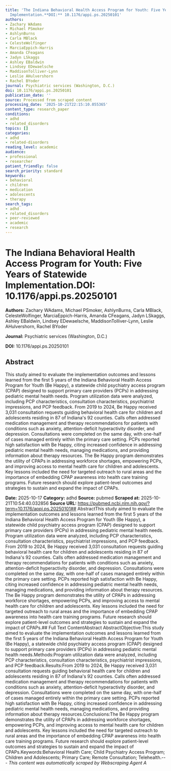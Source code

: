 ```yaml
---
title: 'The Indiana Behavioral Health Access Program for Youth: Five Years of Statewide
  Implementation.**DOI:** 10.1176/appi.ps.20250101'
authors:
- Zachary WAdams
- Michael PSmoker
- AshlynBurns
- Carla MBlack
- CelesteWolfinger
- MarciaEppich-Harris
- Amanda CFeagans
- Jadyn LSkaggs
- Ashley EBaldwin
- Lindsey EDewaelsche
- MaddisonTolliver-Lynn
- Leslie AHulvershorn
- Rachel BYoder
journal: Psychiatric services (Washington, D.C.)
doi: 10.1176/appi.ps.20250101
publication_date: ''
source: Processed from scraped content
processing_date: '2025-10-21T22:15:10.055365'
content_type: research_paper
conditions:
- adhd
- related_disorders
topics: []
categories:
- adhd
- related-disorders
reading_level: academic
audience:
- professional
- researcher
patient_friendly: false
search_priority: standard
keywords:
- behavioral
- children
- medication
- adolescents
- therapy
search_tags:
- adhd
- related_disorders
- peer-reviewed
- academic
- research
---
```


# The Indiana Behavioral Health Access Program for Youth: Five Years of Statewide Implementation.**DOI:** 10.1176/appi.ps.20250101

**Authors:** Zachary WAdams, Michael PSmoker, AshlynBurns, Carla MBlack, CelesteWolfinger, MarciaEppich-Harris, Amanda CFeagans, Jadyn LSkaggs, Ashley EBaldwin, Lindsey EDewaelsche, MaddisonTolliver-Lynn, Leslie AHulvershorn, Rachel BYoder

**Journal:** Psychiatric services (Washington, D.C.)

**DOI:** 10.1176/appi.ps.20250101

## Abstract

This study aimed to evaluate the implementation outcomes and lessons learned from the first 5 years of the Indiana Behavioral Health Access Program for Youth (Be Happy), a statewide child psychiatry access program (CPAP) designed to support primary care providers (PCPs) in addressing pediatric mental health needs.
Program utilization data were analyzed, including PCP characteristics, consultation characteristics, psychiatrist impressions, and PCP feedback.
From 2019 to 2024, Be Happy received 3,031 consultation requests guiding behavioral health care for children and adolescents residing in 87 of Indiana's 92 counties. Calls often addressed medication management and therapy recommendations for patients with conditions such as anxiety, attention-deficit hyperactivity disorder, and depression. Consultations were completed on the same day, with one-half of cases managed entirely within the primary care setting. PCPs reported high satisfaction with Be Happy, citing increased confidence in addressing pediatric mental health needs, managing medications, and providing information about therapy resources.
The Be Happy program demonstrates the utility of CPAPs in addressing workforce shortages, empowering PCPs, and improving access to mental health care for children and adolescents. Key lessons included the need for targeted outreach to rural areas and the importance of embedding CPAP awareness into health care training programs. Future research should explore patient-level outcomes and strategies to sustain and expand the impact of CPAPs.

**Date:** 2025-10-17
**Category:** adhd
**Source:** pubmed
**Scraped at:** 2025-10-21T10:54:40.032856
**Source URL:** https://pubmed.ncbi.nlm.nih.gov/?term=10.1176/appi.ps.20250101## AbstractThis study aimed to evaluate the implementation outcomes and lessons learned from the first 5 years of the Indiana Behavioral Health Access Program for Youth (Be Happy), a statewide child psychiatry access program (CPAP) designed to support primary care providers (PCPs) in addressing pediatric mental health needs.
Program utilization data were analyzed, including PCP characteristics, consultation characteristics, psychiatrist impressions, and PCP feedback.
From 2019 to 2024, Be Happy received 3,031 consultation requests guiding behavioral health care for children and adolescents residing in 87 of Indiana's 92 counties. Calls often addressed medication management and therapy recommendations for patients with conditions such as anxiety, attention-deficit hyperactivity disorder, and depression. Consultations were completed on the same day, with one-half of cases managed entirely within the primary care setting. PCPs reported high satisfaction with Be Happy, citing increased confidence in addressing pediatric mental health needs, managing medications, and providing information about therapy resources.
The Be Happy program demonstrates the utility of CPAPs in addressing workforce shortages, empowering PCPs, and improving access to mental health care for children and adolescents. Key lessons included the need for targeted outreach to rural areas and the importance of embedding CPAP awareness into health care training programs. Future research should explore patient-level outcomes and strategies to sustain and expand the impact of CPAPs.## Full Text ContentAbstract AbstractObjective:This study aimed to evaluate the implementation outcomes and lessons learned from the first 5 years of the Indiana Behavioral Health Access Program for Youth (Be Happy), a statewide child psychiatry access program (CPAP) designed to support primary care providers (PCPs) in addressing pediatric mental health needs.Methods:Program utilization data were analyzed, including PCP characteristics, consultation characteristics, psychiatrist impressions, and PCP feedback.Results:From 2019 to 2024, Be Happy received 3,031 consultation requests guiding behavioral health care for children and adolescents residing in 87 of Indiana's 92 counties. Calls often addressed medication management and therapy recommendations for patients with conditions such as anxiety, attention-deficit hyperactivity disorder, and depression. Consultations were completed on the same day, with one-half of cases managed entirely within the primary care setting. PCPs reported high satisfaction with Be Happy, citing increased confidence in addressing pediatric mental health needs, managing medications, and providing information about therapy resources.Conclusions:The Be Happy program demonstrates the utility of CPAPs in addressing workforce shortages, empowering PCPs, and improving access to mental health care for children and adolescents. Key lessons included the need for targeted outreach to rural areas and the importance of embedding CPAP awareness into health care training programs. Future research should explore patient-level outcomes and strategies to sustain and expand the impact of CPAPs.Keywords:Behavioral Health Care; Child Psychiatry Access Program; Children and Adolescents; Primary Care; Remote Consultation; Telehealth.---
*This content was automatically scraped by Webscraping Agent A*